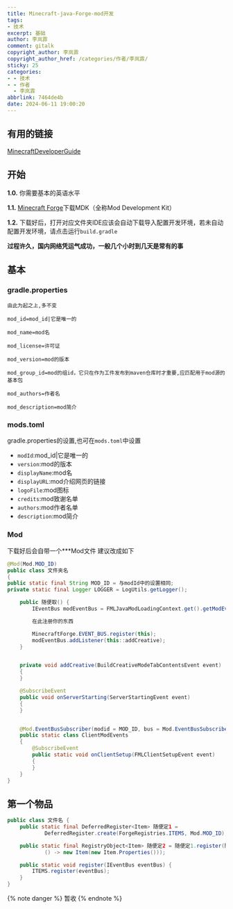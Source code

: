 ```yaml
---
title: Minecraft-java-Forge-mod开发
tags:
- 技术
excerpt: 基础
author: 李岚霏
comment: gitalk
copyright_author: 李岚霏
copyright_author_href: /categories/作者/李岚霏/
sticky: 25
categories:
- - 技术
- - 作者
  - 李岚霏
abbrlink: 7464de4b
date: 2024-06-11 19:00:20
---
```


## 有用的链接

[MinecraftDeveloperGuide](https://mouse0w0.github.io/MinecraftDeveloperGuide/#java%E5%9F%BA%E7%A1%80)

## 开始

**1.0.** 你需要基本的英语水平

**1.1.** [Minecraft Forge](https://files.minecraftforge.net)下载MDK（全称Mod Development Kit）

**1.2.** 下载好后，打开对应文件夹IDE应该会自动下载导入配置开发环境，若未自动配置开发环境，请点击运行`build.gradle`

**过程许久，国内网络凭运气成功，一般几个小时到几天是常有的事**

## 基本

### gradle.properties

```properties
由此为起之上,多不变

mod_id=mod_id|它是唯一的

mod_name=mod名

mod_license=许可证

mod_version=mod的版本

mod_group_id=mod的组id，它只在作为工件发布到maven仓库时才重要,应匹配用于mod源的基本包

mod_authors=作者名

mod_description=mod简介
```

### mods.toml

gradle.properties的设置,也可在`mods.toml`中设置

- `modId`:mod_id|它是唯一的
- `version`:mod的版本
- `displayName`:mod名
- `displayURL`:mod介绍网页的链接
- `logoFile`:mod图标
- `credits`:mod致谢名单
- `authors`:mod作者名单
- `description`:mod简介

### Mod

下载好后会自带一个***Mod文件
建议改成如下

```java
@Mod(Mod.MOD_ID)
public class 文件夹名
{
public static final String MOD_ID = 与modId中的设置相同;
private static final Logger LOGGER = LogUtils.getLogger();

    public 随便取() {
        IEventBus modEventBus = FMLJavaModLoadingContext.get().getModEventBus();

        在此注册你的东西

        MinecraftForge.EVENT_BUS.register(this);
        modEventBus.addListener(this::addCreative);
    }


    private void addCreative(BuildCreativeModeTabContentsEvent event)
    {
    }

    @SubscribeEvent
    public void onServerStarting(ServerStartingEvent event)
    {
    }


    @Mod.EventBusSubscriber(modid = MOD_ID, bus = Mod.EventBusSubscriber.Bus.MOD, value = Dist.CLIENT)
    public static class ClientModEvents
    {
        @SubscribeEvent
        public static void onClientSetup(FMLClientSetupEvent event)
        {
        }
    }
}
```

## 第一个物品

```java
public class 文件名 {
    public static final DeferredRegister<Item> 随便定1 =
            DeferredRegister.create(ForgeRegistries.ITEMS, Mod.MOD_ID);

    public static final RegistryObject<Item> 随便定2 = 随便定1.register(随便定3-必须小写,
            () -> new Item(new Item.Properties()));

    public static void register(IEventBus eventBus) {
        ITEMS.register(eventBus);
    }
}
```

{% note danger %}
暂收
{% endnote %}
